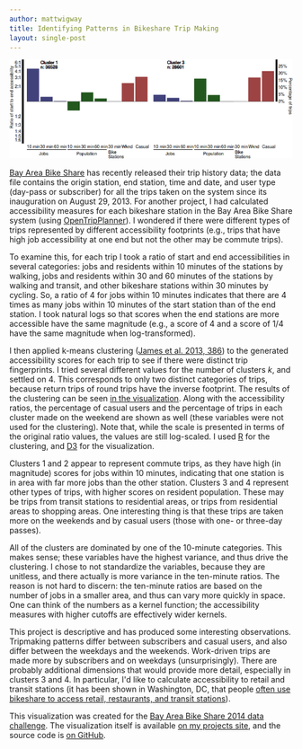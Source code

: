 ```yaml
---
author: mattwigway
title: Identifying Patterns in Bikeshare Trip Making
layout: single-post
---
```


<a href="http://projects.indicatrix.org/bikeshare-clustering"><img src="/img/2014/04/cluster.png" alt="One of the clustering graphs" /></a>

[Bay Area Bike Share](http://www.bayareabikeshare.com) has recently released their trip history data; the data file contains the origin station, end station, time and date, and user type (day-pass or subscriber) for all the trips taken on the system since its inauguration on August 29, 2013. For another project, I had calculated accessibility measures for each bikeshare station in the Bay Area Bike Share system (using [OpenTripPlanner](http://www.opentripplanner.org)). I wondered if there were different types of trips represented by different accessibility footprints (e.g., trips that have high job accessibility at one end but not the other may be commute trips).

To examine this, for each trip I took a ratio of start and end accessibilities in several categories: jobs and residents within 10 minutes of the stations by walking, jobs and residents within 30 and 60 minutes of the stations by walking and transit, and other bikeshare stations within 30 minutes by cycling. So, a ratio of 4 for jobs within 10 minutes indicates that there are 4 times as many jobs within 10 minutes of the start station than of the end station. I took natural logs so that scores when the end stations are more accessible have the same magnitude (e.g., a score of 4 and a score of 1/4 have the same magnitude when log-transformed).

I then applied k-means clustering ([James et al. 2013, 386](http://www-bcf.usc.edu/~gareth/ISL/ISLR%20First%20Printing.pdf#page=401&zoom=auto,-161,360)) to the generated accessibility scores for each trip to see if there were distinct trip fingerprints. I tried several different values for the number of clusters _k_, and settled on 4. This corresponds to only two distinct categories of trips, because return trips of round trips have the inverse footprint. The results of the clustering can be seen [in the visualization](http://projects.indicatrix.org/bikeshare-clustering/). Along with the accessibility ratios, the percentage of casual users and the percentage of trips in each cluster made on the weekend are shown as well (these variables were not used for the clustering). Note that, while the scale is presented in terms of the original ratio values, the values are still log-scaled. I used [R](http://www.r-project.org) for the clustering, and [D3](http://d3js.org) for the visualization.

Clusters 1 and 2 appear to represent commute trips, as they have high (in magnitude) scores for jobs within 10 minutes, indicating that one station is in area with far more jobs than the other station. Clusters 3 and 4 represent other types of trips, with higher scores on resident population. These may be trips from transit stations to residential areas, or trips from residential areas to shopping areas. One interesting thing is that these trips are taken more on the weekends and by casual users (those with one- or three-day passes).

All of the clusters are dominated by one of the 10-minute categories. This makes sense; these variables have the highest variance, and thus drive the clustering. I chose to not standardize the variables, because they are unitless, and there actually is more variance in the ten-minute ratios. The reason is not hard to discern: the ten-minute ratios are based on the number of jobs in a smaller area, and thus can vary more quickly in space. One can think of the numbers as a kernel function; the accessibility measures with higher cutoffs are effectively wider kernels.

This project is descriptive and has produced some interesting observations. Tripmaking patterns differ between subscribers and casual users, and also differ between the weekdays and the weekends. Work-driven trips are made more by subscribers and on weekdays (unsurprisingly). There are probably additional dimensions that would provide more detail, especially in clusters 3 and 4. In particular, I'd like to calculate accessibility to retail and transit stations (it has been shown in Washington, DC, that people [often use bikeshare to access retail, restaurants, and transit stations](http://capitalbikeshare.com/assets/pdf/CABI-2013SurveyReport.pdf)).

This visualization was created for the [Bay Area Bike Share 2014 data challenge](http://bayareabikeshare.com/datachallenge). The visualization itself is available [on my projects site](http://projects.indicatrix.org/bikeshare-clustering), and the source code is [on GitHub](https://www.github.com/mattwigway/bikeshare-clustering).